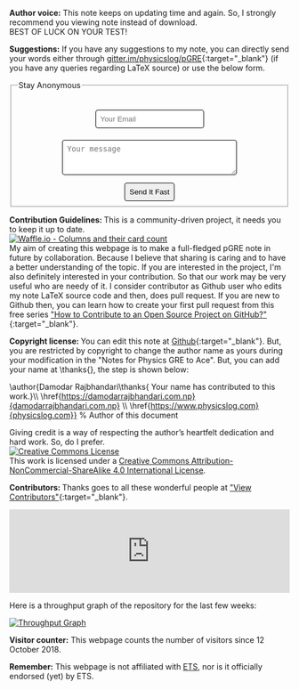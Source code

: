 <b>Author voice:</b> This note keeps on updating time and again. So, I strongly recommend you viewing note instead of download.<br>
BEST OF LUCK ON YOUR TEST!

<b>Suggestions:</b> If you have any suggestions to my note, you can directly send your words either through [gitter.im/physicslog/pGRE](https://gitter.im/physicslog/pGRE){:target="_blank"} (if you have any queries regarding LaTeX source) or use the below form.

<center>
<form method="POST" action="https://formspree.io/dphysicslog@gmail.com">
	<fieldset>  
    <legend> Stay Anonymous </legend>
  <p><input type="email" name="email" required style="padding: 8px; margin-bottom: 0.2cm; border-radius: 4px;  border: 1px solid black" placeholder="Your Email"></p>
  <p><textarea name="message" cols="35" rows="3" required style="padding: 8px;  border-radius: 4px;  border: 1px solid black;" placeholder="Your message"></textarea></p>
  <input type="hidden" name="_subject" value="Physics GRE Message at https://projects.physicslog.com/pgre/" />
  <input type="hidden" name="_next" value="https://projects.physicslog.com/pgre/" />
  <input type="text" name="_gotcha" style="display:none" />
  <input type="hidden" name="_format" value="plain" />
  <button type="submit" style="padding: 8px; border-radius: 4px;  border: 1px solid black">Send It Fast</button>
</fieldset>
</form>
</center>

<b>Contribution Guidelines: </b> This is a community-driven project, it needs you to keep it up to date.
<br>[![Waffle.io - Columns and their card count](https://badge.waffle.io/Damicristi/pgre.svg?columns=all)](https://waffle.io/Damicristi/pgre)
<br>
My aim of creating this webpage is to make a full-fledged pGRE note in future by collaboration. Because I believe that sharing is caring and to have a better understanding of the topic. If you are interested in the project, I'm also definitely interested in your contribution. So that our work may be very useful who are needy of it. I consider contributor as Github user who edits my note LaTeX source code and then, does pull request. If you are new to Github then, you can learn how to create your first pull request from this free series ["How to Contribute to an Open Source Project on GitHub?"](https://egghead.io/courses/how-to-contribute-to-an-open-source-project-on-github){:target="_blank"}.

<b>Copyright license: </b> You can edit this note at [Github](https://github.com/Damicristi/pgre){:target="_blank"}. But, you are restricted by copyright to change the author name as yours during your modification in the "Notes for Physics GRE to Ace". But, you can add your name at \thanks{}, the step is shown below:


\author{Damodar Rajbhandari\thanks{ Your name has contributed to this work.}\\\\ \href{https://damodarrajbhandari.com.np}{damodarrajbhandari.com.np} 
\\\\ \href{https://www.physicslog.com}{physicslog.com}} % Author of this document


Giving credit is a way of respecting the author’s heartfelt dedication and hard work. So, do I prefer.  <br>
<a rel="license" href="http://creativecommons.org/licenses/by-nc-sa/4.0/"><img alt="Creative Commons License" style="border-width:0" src="https://i.creativecommons.org/l/by-nc-sa/4.0/88x31.png" /></a><br />This work is licensed under a <a rel="license" href="http://creativecommons.org/licenses/by-nc-sa/4.0/">Creative Commons Attribution-NonCommercial-ShareAlike 4.0 International License</a>.

<b> Contributors: </b> Thanks goes to all these wonderful people at ["View Contributors"](https://github.com/Damicristi/pgre/graphs/contributors){:target="_blank"}.
<iframe src="https://tylerlh.github.io/github-latest-commits-widget/?username=damicristi&amp;repo=pgre&amp;limit=1" allowtransparency="true" frameborder="0" scrolling="no" width="100%"></iframe>

Here is a throughput graph of the repository for the last few weeks:

[![Throughput Graph](https://graphs.waffle.io/Damicristi/pgre/throughput.svg)](https://waffle.io/Damicristi/pgre/metrics/throughput)

<b> Visitor counter:</b> This webpage counts the number of visitors since 12 October 2018.

<script type="text/javascript" src="//rf.revolvermaps.com/0/0/6.js?i=5uh5utmq8hm&amp;m=6&amp;c=ff0000&amp;cr1=ffffff&amp;f=courier_new&amp;l=1" async="async"></script>

<b> Remember:</b> This webpage is not affiliated with [ETS](https://www.ets.org), nor is it officially endorsed (yet) by ETS.





